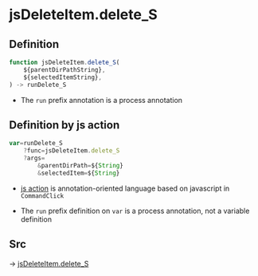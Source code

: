 # jsDeleteItem.delete_S

## Definition

```js.js
function jsDeleteItem.delete_S(
	${parentDirPathString},
	${selectedItemString},
) -> runDelete_S
```

- The `run` prefix annotation is a process annotation
## Definition by js action

```js.js
var=runDelete_S
	?func=jsDeleteItem.delete_S
	?args=
		&parentDirPath=${String}
		&selectedItem=${String}
```

- [js action](#) is annotation-oriented language based on javascript in `CommandClick`

- The `run` prefix definition on `var` is a process annotation, not a variable definition

## Src

-> [jsDeleteItem.delete_S](https://github.com/puutaro/CommandClick/blob/master/app/src/main/java/com/puutaro/commandclick/fragment_lib/terminal_fragment/js_interface/list_index/JsDeleteItem.kt#L29)



